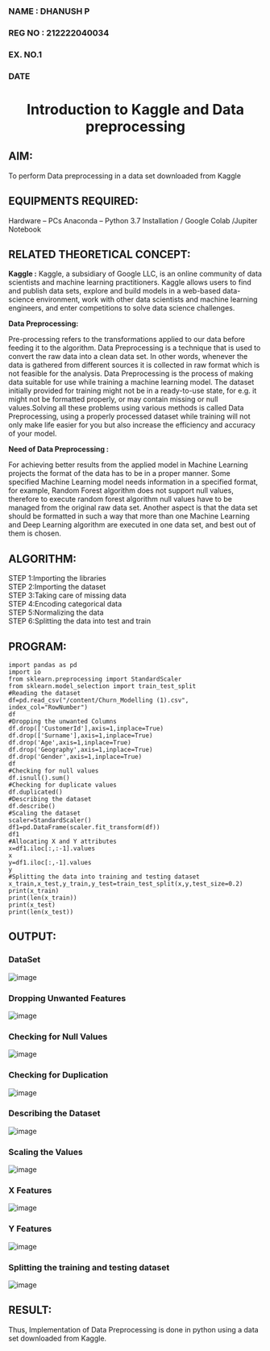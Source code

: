 <H3>NAME     :  DHANUSH P</H3>
<H3>REG NO   :  212222040034</H3>
<H3>EX. NO.1</H3>
<H3>DATE</H3>
<H1 ALIGN =CENTER> Introduction to Kaggle and Data preprocessing</H1>

## AIM:

To perform Data preprocessing in a data set downloaded from Kaggle

## EQUIPMENTS REQUIRED:
Hardware – PCs
Anaconda – Python 3.7 Installation / Google Colab /Jupiter Notebook

## RELATED THEORETICAL CONCEPT:

**Kaggle :**
Kaggle, a subsidiary of Google LLC, is an online community of data scientists and machine learning practitioners. Kaggle allows users to find and publish data sets, explore and build models in a web-based data-science environment, work with other data scientists and machine learning engineers, and enter competitions to solve data science challenges.

**Data Preprocessing:**

Pre-processing refers to the transformations applied to our data before feeding it to the algorithm. Data Preprocessing is a technique that is used to convert the raw data into a clean data set. In other words, whenever the data is gathered from different sources it is collected in raw format which is not feasible for the analysis.
Data Preprocessing is the process of making data suitable for use while training a machine learning model. The dataset initially provided for training might not be in a ready-to-use state, for e.g. it might not be formatted properly, or may contain missing or null values.Solving all these problems using various methods is called Data Preprocessing, using a properly processed dataset while training will not only make life easier for you but also increase the efficiency and accuracy of your model.

**Need of Data Preprocessing :**

For achieving better results from the applied model in Machine Learning projects the format of the data has to be in a proper manner. Some specified Machine Learning model needs information in a specified format, for example, Random Forest algorithm does not support null values, therefore to execute random forest algorithm null values have to be managed from the original raw data set.
Another aspect is that the data set should be formatted in such a way that more than one Machine Learning and Deep Learning algorithm are executed in one data set, and best out of them is chosen.


## ALGORITHM:
STEP 1:Importing the libraries<BR>
STEP 2:Importing the dataset<BR>
STEP 3:Taking care of missing data<BR>
STEP 4:Encoding categorical data<BR>
STEP 5:Normalizing the data<BR>
STEP 6:Splitting the data into test and train<BR>

##  PROGRAM:
```
import pandas as pd
import io
from sklearn.preprocessing import StandardScaler
from sklearn.model_selection import train_test_split
#Reading the dataset
df=pd.read_csv("/content/Churn_Modelling (1).csv", index_col="RowNumber")
df
#Dropping the unwanted Columns
df.drop(['CustomerId'],axis=1,inplace=True)
df.drop(['Surname'],axis=1,inplace=True)
df.drop('Age',axis=1,inplace=True)
df.drop('Geography',axis=1,inplace=True)
df.drop('Gender',axis=1,inplace=True)
df
#Checking for null values
df.isnull().sum()
#Checking for duplicate values
df.duplicated()
#Describing the dataset
df.describe()
#Scaling the dataset
scaler=StandardScaler()
df1=pd.DataFrame(scaler.fit_transform(df))
df1
#Allocating X and Y attributes
x=df1.iloc[:,:-1].values
x
y=df1.iloc[:,-1].values
y
#Splitting the data into training and testing dataset
x_train,x_test,y_train,y_test=train_test_split(x,y,test_size=0.2)
print(x_train)
print(len(x_train))
print(x_test)
print(len(x_test))
```


## OUTPUT:
### DataSet
![image](https://github.com/DhanushPalani/Ex-1-NN/assets/121594640/13c95d9f-177c-49ff-b912-0e6c7e85b5a3)
### Dropping Unwanted Features
![image](https://github.com/DhanushPalani/Ex-1-NN/assets/121594640/24dd557d-d932-4c08-b4ae-9754cc7780c7)
### Checking for Null Values
![image](https://github.com/DhanushPalani/Ex-1-NN/assets/121594640/321abb7e-d745-4297-9c33-f5a7ec4fd57e)
### Checking for Duplication
![image](https://github.com/DhanushPalani/Ex-1-NN/assets/121594640/06867b64-fb4f-4860-bfb4-0013ae89ae21)
### Describing the Dataset
![image](https://github.com/DhanushPalani/Ex-1-NN/assets/121594640/362831d4-5904-42c3-8c43-7f82e3990a65)
### Scaling the Values
![image](https://github.com/DhanushPalani/Ex-1-NN/assets/121594640/37f3ff52-4847-4e6b-9bac-bc7b3f8d68c8)
### X Features
![image](https://github.com/DhanushPalani/Ex-1-NN/assets/121594640/4924b898-e206-4d3a-83f5-5b596670abaa)
### Y Features
![image](https://github.com/DhanushPalani/Ex-1-NN/assets/121594640/2b2d9737-d0de-423f-9be1-6e931e7a4c3c)
### Splitting the training and testing dataset
![image](https://github.com/DhanushPalani/Ex-1-NN/assets/121594640/8d50e2bc-26ce-45d9-9a54-3a65c55f0615)











## RESULT:
Thus, Implementation of Data Preprocessing is done in python  using a data set downloaded from Kaggle.


